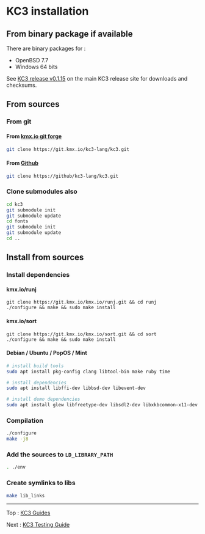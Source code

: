 # KC3 installation

## From binary package if available

There are binary packages for :
 - OpenBSD 7.7
 - Windows 64 bits

See [KC3 release v0.1.15](https://kc3-lang.org/release/v0.1.15/)
on the main KC3 release site for downloads and checksums.

## From sources

### From git

#### From [kmx.io git forge](https://git.kmx.io/kc3-lang/kc3)

```sh
git clone https://git.kmx.io/kc3-lang/kc3.git
```

#### From [Github](https://github.com/kc3-lang/kc3)

```sh
git clone https://github/kc3-lang/kc3.git
```

### Clone submodules also

```sh
cd kc3
git submodule init
git submodule update
cd fonts
git submodule init
git submodule update
cd ..
```

## Install from sources

### Install dependencies

#### kmx.io/runj

```
git clone https://git.kmx.io/kmx.io/runj.git && cd runj
./configure && make && sudo make install
```

#### kmx.io/sort

```
git clone https://git.kmx.io/kmx.io/sort.git && cd sort
./configure && make && sudo make install
```

#### Debian / Ubuntu / PopOS / Mint

```sh
# install build tools
sudo apt install pkg-config clang libtool-bin make ruby time

# install dependencies
sudo apt install libffi-dev libbsd-dev libevent-dev

# install demo dependencies
sudo apt install glew libfreetype-dev libsdl2-dev libxkbcommon-x11-dev
```

### Compilation
```sh
./configure
make -j8
```

### Add the sources to `LD_LIBRARY_PATH`
```sh
. ./env
```

### Create symlinks to libs
```sh
make lib_links
```

---

Top : [KC3 Guides](./)

Next : [KC3 Testing Guide](3.2_Testing)

